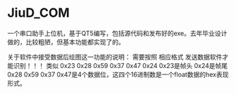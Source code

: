 # JiuD_COM
一个串口助手上位机，基于QT5编写，包括源代码和发布好的exe。去年毕业设计做的，比较粗陋，但基本功能都实现了的。

关于软件中接受数据后绘图这一功能的说明：
  需要按照 相应格式 发送数据软件才能识别！！！
  类似 0x23 0x28 0x59 0x37 0x47 0x24
 0x23是帧头 0x24是帧尾  0x28 0x59 0x37 0x47是4个数据位，这四个16进制数是一个float数据的hex表现形式。
